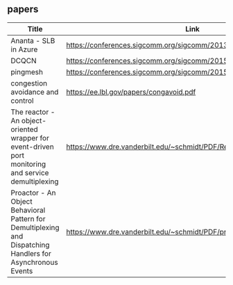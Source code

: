 ## papers
|Title|Link|
|-|-|
|Ananta - SLB in Azure|https://conferences.sigcomm.org/sigcomm/2013/papers/sigcomm/p207.pdf|
|DCQCN|https://conferences.sigcomm.org/sigcomm/2015/pdf/papers/p523.pdf|
|pingmesh|https://conferences.sigcomm.org/sigcomm/2015/pdf/papers/p139.pdf|
|congestion avoidance and control|https://ee.lbl.gov/papers/congavoid.pdf|
|The reactor - An object-oriented wrapper for event-driven port monitoring and service demultiplexing|https://www.dre.vanderbilt.edu/~schmidt/PDF/Reactor1-93.pdf|
|Proactor - An Object Behavioral Pattern for Demultiplexing and Dispatching Handlers for Asynchronous Events|https://www.dre.vanderbilt.edu/~schmidt/PDF/proactor.pdf|
